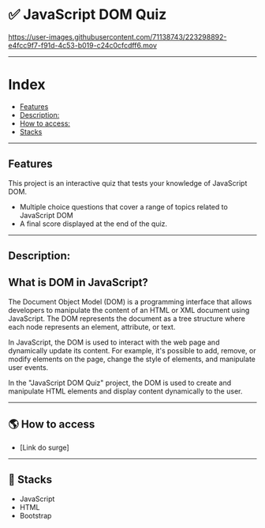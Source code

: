 #  ✅ JavaScript DOM Quiz

https://user-images.githubusercontent.com/71138743/223298892-e4fcc9f7-f91d-4c53-b019-c24c0cfcdff6.mov

---


# Index

- [Features](#-features)
- [Description:](#-description)
- [How to access:](#-how-to-access)
- [Stacks](#-stacks)


---

## Features


This project is an interactive quiz that tests your knowledge of JavaScript DOM.

- Multiple choice questions that cover a range of topics related to JavaScript DOM
- A final score displayed at the end of the quiz.

---

## Description:


## What is DOM in JavaScript?

The Document Object Model (DOM) is a programming interface that allows developers to manipulate the content of an HTML or XML document using JavaScript. The DOM represents the document as a tree structure where each node represents an element, attribute, or text.

In JavaScript, the DOM is used to interact with the web page and dynamically update its content. For example, it's possible to add, remove, or modify elements on the page, change the style of elements, and manipulate user events.

In the "JavaScript DOM Quiz" project, the DOM is used to create and manipulate HTML elements and display content dynamically to the user.

---

## 🌎 How to access

- [Link do surge]

---

## 🚀 Stacks

-   JavaScript
-   HTML
-   Bootstrap
